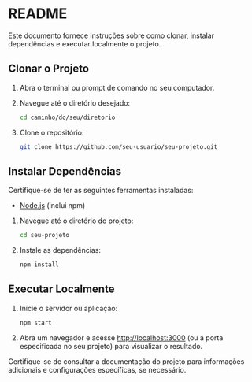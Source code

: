 # README

Este documento fornece instruções sobre como clonar, instalar dependências e executar localmente o projeto.

## Clonar o Projeto

1. Abra o terminal ou prompt de comando no seu computador.

2. Navegue até o diretório desejado:

    ```bash
    cd caminho/do/seu/diretorio
    ```

3. Clone o repositório:

    ```bash
    git clone https://github.com/seu-usuario/seu-projeto.git
    ```

## Instalar Dependências

Certifique-se de ter as seguintes ferramentas instaladas:

- [Node.js](https://nodejs.org/) (inclui npm)

1. Navegue até o diretório do projeto:

    ```bash
    cd seu-projeto
    ```

2. Instale as dependências:

    ```bash
    npm install
    ```

## Executar Localmente

1. Inicie o servidor ou aplicação:

    ```bash
    npm start
    ```

2. Abra um navegador e acesse [http://localhost:3000](http://localhost:3000) (ou a porta especificada no seu projeto) para visualizar o resultado.

Certifique-se de consultar a documentação do projeto para informações adicionais e configurações específicas, se necessário.
